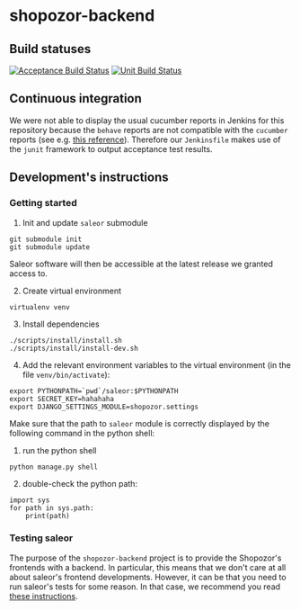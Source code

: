 # shopozor-backend

## Build statuses

[![Acceptance Build Status](http://shopozor-ci.hidora.com/buildStatus/icon?job=shopozor-backend-acceptance&subject=acceptance%20tests)](http://shopozor-ci.hidora.com/job/shopozor-backend-acceptance/)
[![Unit Build Status](http://shopozor-ci.hidora.com/buildStatus/icon?job=shopozor-backend-unit&subject=unit%20tests)](http://shopozor-ci.hidora.com/job/shopozor-backend-unit/)

## Continuous integration 

We were not able to display the usual cucumber reports in Jenkins for this repository because the `behave` reports are not compatible with the `cucumber` reports (see e.g. [this reference](https://www.bountysource.com/issues/6638934-behave-json-reports-are-incompatible-with-cucumber-ones)). Therefore our `Jenkinsfile` makes use of the `junit` framework to output acceptance test results.

## Development's instructions

### Getting started

1. Init and update `saleor` submodule

```
git submodule init
git submodule update
```

Saleor software will then be accessible at the latest release we granted access to.

2. Create virtual environment

```
virtualenv venv
```

3. Install dependencies

```
./scripts/install/install.sh
./scripts/install/install-dev.sh
```

4. Add the relevant environment variables to the virtual environment (in the file `venv/bin/activate`):

```
export PYTHONPATH=`pwd`/saleor:$PYTHONPATH
export SECRET_KEY=hahahaha
export DJANGO_SETTINGS_MODULE=shopozor.settings
```

Make sure that the path to `saleor` module is correctly displayed by the following command in the python shell:

1. run the python shell

```
python manage.py shell
```

2. double-check the python path:

```
import sys
for path in sys.path:
    print(path)
```

### Testing saleor

The purpose of the `shopozor-backend` project is to provide the Shopozor's frontends with a backend. In particular, this means that we don't care at all about saleor's frontend developments. However, it can be that you need to run saleor's tests for some reason. In that case, we recommend you read [these instructions](https://github.com/softozor/shopozor-configuration/blob/master/doc/tests/unit-tests.md).
